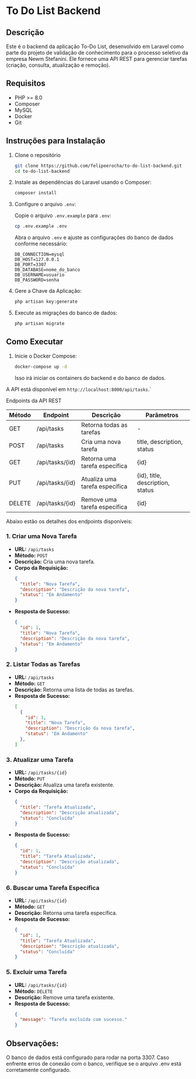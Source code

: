 # To Do List Backend

## Descrição

Este é o backend da aplicação To-Do List, desenvolvido em Laravel como parte do projeto de validação de conhecimento para o processo seletivo da empresa Newm Stefanini. Ele fornece uma API REST para gerenciar tarefas (criação, consulta, atualização e remoção).

## Requisitos

- PHP >= 8.0
- Composer
- MySQL
- Docker
- Git

## Instruções para Instalação

1. Clone o repositório

    ```bash
    git clone https://github.com/felipeerocha/to-do-list-backend.git
    cd to-do-list-backend
    ```
2. Instale as dependências do Laravel usando o Composer:

    ```bash
    composer install
    ```
    
3. Configure o arquivo `.env`:
    
    Copie o arquivo `.env.example` para `.env`:

    ```bash
    cp .env.example .env
    ```
    Abra o arquivo `.env` e ajuste as configurações do banco de dados conforme necessário:

    ```env
    DB_CONNECTION=mysql
    DB_HOST=127.0.0.1
    DB_PORT=3307
    DB_DATABASE=nome_do_banco
    DB_USERNAME=usuario
    DB_PASSWORD=senha
    ```

4. Gere a Chave da Aplicação:

    ```bash
    php artisan key:generate
    ```

5. Execute as migrações do banco de dados:

    ```bash
    php artisan migrate
    ```

## Como Executar

1. Inicie o Docker Compose:

    ```bash
    docker-compose up -d
    ```

    Isso irá iniciar os containers do backend e do banco de dados.

A API está disponível em `http://localhost:8000/api/tasks`.`

Endpoints da API REST

Método | Endpoint | Descrição | Parâmetros
--- | --- | --- | ---
GET | /api/tasks | Retorna todas as tarefas | -
POST | /api/tasks | Cria uma nova tarefa | title, description, status
GET | /api/tasks/{id} | Retorna uma tarefa específica | {id}
PUT | /api/tasks/{id} | Atualiza uma tarefa específica | {id}, title, description, status
DELETE | /api/tasks/{id} | Remove uma tarefa específica | {id}

Abaixo estão os detalhes dos endpoints disponíveis:

### 1. Criar uma Nova Tarefa

- **URL:** `/api/tasks`
- **Método:** `POST`
- **Descrição:** Cria uma nova tarefa.
- **Corpo da Requisição:**
    ```json
    {
      "title": "Nova Tarefa",
      "description": "Descrição da nova tarefa",
      "status": "Em Andamento"
    }
    ```
- **Resposta de Sucesso:**
    ```json
    {
      "id": 1,
      "title": "Nova Tarefa",
      "description": "Descrição da nova tarefa",
      "status": "Em Andamento"
    }
    ```

### 2. Listar Todas as Tarefas

- **URL:** `/api/tasks`
- **Método:** `GET`
- **Descrição:** Retorna uma lista de todas as tarefas.
- **Resposta de Sucesso:**
    ```json
    [
      {
        "id": 1,
        "title": "Nova Tarefa",
        "description": "Descrição da nova tarefa",
        "status": "Em Andamento"
      },
    ]
    ```

### 3. Atualizar uma Tarefa

- **URL:** `/api/tasks/{id}`
- **Método:** `PUT`
- **Descrição:** Atualiza uma tarefa existente.
- **Corpo da Requisição:**
    ```json
    {
      "title": "Tarefa Atualizada",
      "description": "Descrição atualizada",
      "status": "Concluída"
    }
    ```
- **Resposta de Sucesso:**
    ```json
    {
      "id": 1,
      "title": "Tarefa Atualizada",
      "description": "Descrição atualizada",
      "status": "Concluída"
    }

    ```
### 6. Buscar uma Tarefa Específica

- **URL:** `/api/tasks/{id}`
- **Método:** `GET`
- **Descrição:** Retorna uma tarefa específica.
- **Resposta de Sucesso:**
    ```json
    {
      "id": 1,
      "title": "Tarefa Atualizada",
      "description": "Descrição atualizada",
      "status": "Concluída"
    }

### 5. Excluir uma Tarefa

- **URL:** `/api/tasks/{id}`
- **Método:** `DELETE`
- **Descrição:** Remove uma tarefa existente.
- **Resposta de Sucesso:**
    ```json
    {
      "message": "Tarefa excluída com sucesso."
    }
    ```

## Observações:

O banco de dados está configurado para rodar na porta 3307. Caso enfrente erros de conexão com o banco, verifique se o arquivo .env está corretamente configurado.
